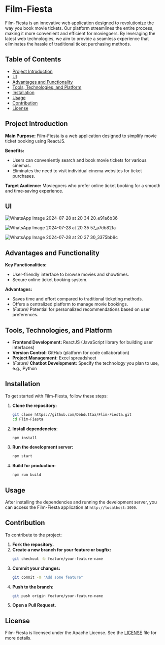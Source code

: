 # Film-Fiesta

Film-Fiesta is an innovative web application designed to revolutionize the way you book movie tickets. Our platform streamlines the entire process, making it more convenient and efficient for moviegoers. By leveraging the latest web technologies, we aim to provide a seamless experience that eliminates the hassle of traditional ticket purchasing methods.

## Table of Contents

- [Project Introduction](#project-introduction)
- [UI](#ui)
- [Advantages and Functionality](#advantages-and-functionality)
- [Tools, Technologies, and Platform](#tools-technologies-and-platform)
- [Installation](#installation)
- [Usage](#usage)
- [Contribution](#contribution)
- [License](#license)

## Project Introduction

**Main Purpose:** Film-Fiesta is a web application designed to simplify movie ticket booking using ReactJS.

**Benefits:**
- Users can conveniently search and book movie tickets for various cinemas.
- Eliminates the need to visit individual cinema websites for ticket purchases.

**Target Audience:** Moviegoers who prefer online ticket booking for a smooth and time-saving experience.

## UI
![WhatsApp Image 2024-07-28 at 20 34 20_e91a6b36](https://github.com/user-attachments/assets/2325f8ff-97b4-41b0-8628-9594c469fac3)

![WhatsApp Image 2024-07-28 at 20 35 57_a7db82fa](https://github.com/user-attachments/assets/53312586-71cd-4bf0-8398-65d720697b24)

![WhatsApp Image 2024-07-28 at 20 37 30_3375bb8c](https://github.com/user-attachments/assets/fada4727-f30b-45cd-b11b-9f47549f002f)

## Advantages and Functionality

**Key Functionalities:**
- User-friendly interface to browse movies and showtimes.
- Secure online ticket booking system.

**Advantages:**
- Saves time and effort compared to traditional ticketing methods.
- Offers a centralized platform to manage movie bookings.
- *(Future)* Potential for personalized recommendations based on user preferences.

## Tools, Technologies, and Platform

- **Frontend Development:** ReactJS (JavaScript library for building user interfaces)
- **Version Control:** GitHub (platform for code collaboration)
- **Project Management:** Excel spreadsheet
- *(Future)* **Chatbot Development:** Specify the technology you plan to use, e.g., Python

## Installation

To get started with Film-Fiesta, follow these steps:

1. **Clone the repository:**
   ```bash
   git clone https://github.com/Debduttaa/Flim-Fiesta.git
   cd Flim-Fiesta
   ```

2. **Install dependencies:**
   ```bash
   npm install
   ```

3. **Run the development server:**
   ```bash
   npm start
   ```

4. **Build for production:**
   ```bash
   npm run build
   ```

## Usage

After installing the dependencies and running the development server, you can access the Film-Fiesta application at `http://localhost:3000`.

## Contribution

To contribute to the project:

1. **Fork the repository.**
2. **Create a new branch for your feature or bugfix:**
   ```bash
   git checkout -b feature/your-feature-name
   ```
3. **Commit your changes:**
   ```bash
   git commit -m "Add some feature"
   ```
4. **Push to the branch:**
   ```bash
   git push origin feature/your-feature-name
   ```
5. **Open a Pull Request.**

## License

Film-Fiesta is licensed under the Apache License. See the [LICENSE](LICENSE) file for more details.
